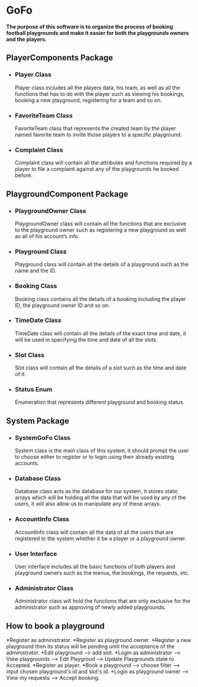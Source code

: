 # GoFo
**The purpose of this software is to organize the process of booking football playgrounds and make it easier for both the playgrounds owners and the players.**

## PlayerComponents Package
* ### Player Class
    Player class includes all the players data, his team, as well as all the functions that has to do with the player such as viewing his bookings, booking a new playground, registering for a team and so on.
* ### FavoriteTeam Class
    FavoriteTeam class that represents the created team by the player named favorite team to invite those players to a specific playground.
* ### Complaint Class
    Complaint class will contain all the attributes and functions required by a player to file a complaint against any of the playgrounds he booked before.

## PlaygroundComponent Package
* ### PlaygroundOwner Class
    PlaygroundOwner class will contain all the functions that are exclusive to the playground owner such as registering a new playground as well as all of his account’s info.
* ### Playground Class
    Playground class will contain all the details of a playground such as the name and the ID.
* ### Booking Class
    Booking class contains all the details of a booking including the player ID, the playground owner ID and so on.
* ### TimeDate Class
    TimeDate class will contain all the details of the exact time and date, it will be used in specifying the time and date of all the slots.
* ### Slot Class
    Slot class will contain all the details of a slot such as the time and date of it.
* ### Status Enum
    Enumeration that represents different playground and booking status.

## System Package
* ### SystemGoFo Class
     System class is the main class of this system, it should prompt the user to choose either to register or to login using their already existing accounts.
* ### Database Class
    Database class acts as the database for our system, it stores static arrays which will be holding all the data that will be used by any of the users, it will also allow us to manipulate any of these arrays.
* ### AccountInfo Class
    AccountInfo class will contain all the data of all the users that are registered to the system whether it be a player or a playground owner.
* ### User Interface
    User interface includes all the basic functions of both players and playground owners such as the menus, the bookings, the requests, etc.
* ### Administrator Class
    Administrator class will hold the functions that are only exclusive for the administrator such as approving of newly added playgrounds.
    
    
## How to book a playground
*Register as administrator. 
*Register as playground owner.
*Register a new playground then its status will be pending until the acceptance of the administrator.
*Edit playground --> add slot.
*Login as administrator --> View playgrounds --> Edit Playgroud --> Update Playgrounds state to Accepted.
*Register as player.
*Book a playground --> choose filter --> input chosen playground's id and slot's id.
*Login as playground owner --> View my requests --> Accept booking.
